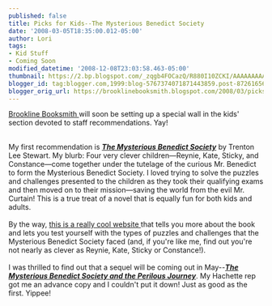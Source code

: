```yaml
---
published: false
title: Picks for Kids--The Mysterious Benedict Society
date: '2008-03-05T18:35:00.012-05:00'
author: Lori
tags:
- Kid Stuff
- Coming Soon
modified_datetime: '2008-12-08T23:03:58.463-05:00'
thumbnail: https://2.bp.blogspot.com/_zqgb4FOCazQ/R880I10ZCKI/AAAAAAAAAFE/HUu4Sw6NV0Y/s72-c/benedict.jpg
blogger_id: tag:blogger.com,1999:blog-5767374071871443859.post-8726165610086913876
blogger_orig_url: https://brooklinebooksmith.blogspot.com/2008/03/picks-for-kids.html
---
```


<a href="https://2.bp.blogspot.com/_zqgb4FOCazQ/R880I10ZCKI/AAAAAAAAAFE/HUu4Sw6NV0Y/s1600-h/benedict.jpg"><img id="BLOGGER_PHOTO_ID_5174411823362410658" style="FLOAT: right; MARGIN: 0px 0px 10px 10px; CURSOR: hand" alt="" src="https://2.bp.blogspot.com/_zqgb4FOCazQ/R880I10ZCKI/AAAAAAAAAFE/HUu4Sw6NV0Y/s320/benedict.jpg" border="0" /></a> <a href="https://www.brooklinebooksmith.com/">Brookline Booksmith </a>will soon be setting up a special wall in the kids' section devoted to staff recommendations. Yay! <div><br /><div>My first recommendation is <strong><em><a href="https://brookline.booksense.com/NASApp/store/Product?s=showproduct&amp;isbn=9780316057776">The Mysterious Benedict Society</a></em></strong> by Trenton Lee Stewart. My blurb: Four very clever children—Reynie, Kate, Sticky, and Constance—come together under the tutelage of the curious Mr. Benedict to form the Mysterious Benedict Society. I loved trying to solve the puzzles and challenges presented to the children as they took their qualifying exams and then moved on to their mission—saving the world from the evil Mr. Curtain! This is a true treat of a novel that is equally fun for both kids and adults.</div><br /><div>By the way, <a href="https://www.hachettebookgroupusa.com/features/MysteriousBenedict/content/index.asp">this is a really cool website </a>that tells you more about the book and lets you test yourself with the types of puzzles and challenges that the Mysterious Benedict Society faced (and, if you're like me, find out you're not nearly as clever as Reynie, Kate, Sticky or Constance!). </div><br /><div>I was thrilled to find out that a sequel will be coming out in May--<strong><em><a href="https://brookline.booksense.com/NASApp/store/Product?s=showproduct&amp;isbn=9780316057806">The Mysterious Benedict Society and the Perilous Journey</a></em></strong>. My Hachette rep got me an advance copy and I couldn't put it down! Just as good as the first. Yippee!</div><br /><br /><div></div></div>